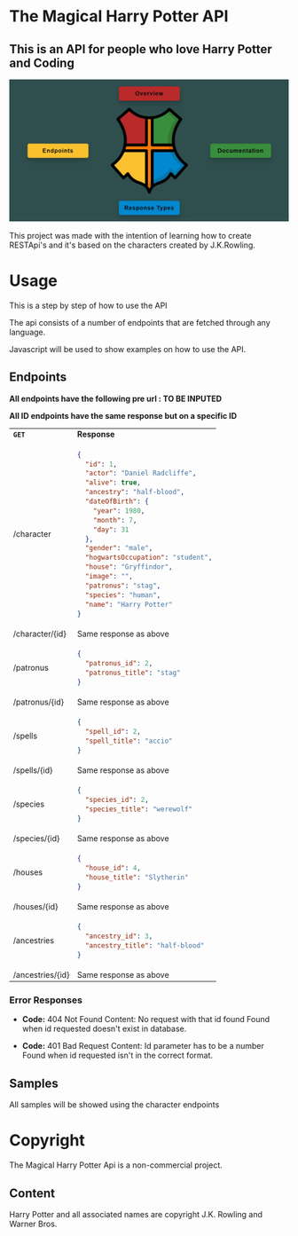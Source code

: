 # The Magical Harry Potter API

## This is an API for people who love Harry Potter and Coding

![Homepage](./harry/screenshot.JPG)

This project was made with the intention of learning how to create RESTApi's and it's based on the characters created by J.K.Rowling.

# Usage

This is a step by step of how to use the API

The api consists of a number of endpoints that are fetched through any language.

Javascript will be used to show examples on how to use the API.

## Endpoints

**All endpoints have the following pre url : TO BE INPUTED**

**All ID endpoints have the same response but on a specific ID**

<table>
<tr>
<td> <b><code>GET</code></b> </td> <td> <b>Response</b> </td>
</tr>
<tr>
<td> /character </td>
<td>

```json
{
  "id": 1,
  "actor": "Daniel Radcliffe",
  "alive": true,
  "ancestry": "half-blood",
  "dateOfBirth": {
    "year": 1980,
    "month": 7,
    "day": 31
  },
  "gender": "male",
  "hogwartsOccupation": "student",
  "house": "Gryffindor",
  "image": "",
  "patronus": "stag",
  "species": "human",
  "name": "Harry Potter"
}
```

</td>
</tr>
<tr>
<td> /character/{id} </td>
<td>
    Same response as above
</td>
</tr>
<tr>
<td> /patronus </td>
<td>

```json
{
  "patronus_id": 2,
  "patronus_title": "stag"
}
```

</td>
</tr>
<tr>
<td> /patronus/{id} </td>
<td>
    Same response as above
</td>
</tr>
<tr>
<td> /spells </td>
<td>

```json
{
  "spell_id": 2,
  "spell_title": "accio"
}
```

</td>
</tr>
<tr>
<td> /spells/{id} </td>
<td>
    Same response as above
</td>
</tr>
<tr>
<td> /species </td>
<td>

```json
{
  "species_id": 2,
  "species_title": "werewolf"
}
```

</td>
</tr>
<tr>
<td> /species/{id} </td>
<td>
    Same response as above
</td>
</tr>
<tr>
<td> /houses </td>
<td>

```json
{
  "house_id": 4,
  "house_title": "Slytherin"
}
```

</td>
</tr>
<tr>
<td> /houses/{id} </td>
<td>
    Same response as above
</td>
</tr>
<tr>
<td> /ancestries </td>
<td>

```json
{
  "ancestry_id": 3,
  "ancestry_title": "half-blood"
}
```

</td>
</tr>
<tr>
<td> /ancestries/{id} </td>
<td>
    Same response as above
</td>
</tr>
</table>

### Error Responses

- **Code:** 404 Not Found
  Content: No request with that id found
  Found when id requested doesn't exist in database.

- **Code:** 401 Bad Request
  Content: Id parameter has to be a number
  Found when id requested isn't in the correct format.

## Samples

All samples will be showed using the character endpoints

# Copyright

The Magical Harry Potter Api is a non-commercial project.

## Content

Harry Potter and all associated names are copyright J.K. Rowling and Warner Bros.
